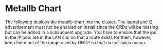 # Metallb Chart

The following deploys the metallb chart into the cluster. The ippool and l2 advertisement must not be enabled on install since
the CRDs will be missing but can be added in a subsuquent upgrade. You have to ensure that the ips in the IP pool are in the LAN cidr so that a route exists for them, however, keep them out of the range used by DHCP so that no collisions occurr.
